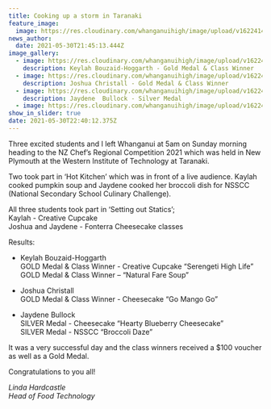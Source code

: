```yaml
---
title: Cooking up a storm in Taranaki
feature_image:
  image: https://res.cloudinary.com/whanganuihigh/image/upload/v1622414811/News/1a.NZ_Chef_s_Regional_Competition_2021_3.jpg
news_author:
  date: 2021-05-30T21:45:13.444Z
image_gallery:
  - image: https://res.cloudinary.com/whanganuihigh/image/upload/v1622414835/News/2.NZ_Chef_s_Regional_Competition_2021.jpg
    description: Keylah Bouzaid-Hoggarth - Gold Medal & Class Winner
  - image: https://res.cloudinary.com/whanganuihigh/image/upload/v1622414850/News/3.NZ_Chef_s_Regional_Competition_2021_1.jpg
    description: Joshua Christall - Gold Medal & Class Winner
  - image: https://res.cloudinary.com/whanganuihigh/image/upload/v1622414863/News/4.NZ_Chef_s_Regional_Competition_2021_2.jpg
    description: Jaydene  Bullock - Silver Medal
  - image: https://res.cloudinary.com/whanganuihigh/image/upload/v1622414877/News/1.NZ_Chef_s_Regional_Competition_2021_4.jpg
show_in_slider: true
date: 2021-05-30T22:40:12.375Z
---
```

Three excited students and I left Whanganui at 5am on Sunday morning heading to the NZ Chef’s Regional Competition 2021 which was held in New Plymouth at the Western Institute of Technology at Taranaki.

Two took part in ‘Hot Kitchen’ which was in front of a live audience. Kaylah cooked pumpkin soup and Jaydene cooked her broccoli dish for NSSCC (National Secondary School Culinary Challenge).

All three students took part in ‘Setting out Statics’;  
Kaylah - Creative Cupcake  
Joshua and Jaydene - Fonterra Cheesecake classes 

Results:
* Keylah Bouzaid-Hoggarth  
GOLD Medal & Class Winner - Creative Cupcake “Serengeti High Life”  
GOLD Medal & Class Winner – “Natural Fare Soup”

* Joshua Christall  
GOLD Medal & Class Winner - Cheesecake “Go Mango Go”

* Jaydene  Bullock  
SILVER Medal - Cheesecake “Hearty Blueberry Cheesecake”  
SILVER Medal - NSSCC “Broccoli Daze”

It was a very successful day and the class winners received a $100 voucher as well as a Gold Medal.

Congratulations to you all!

*Linda Hardcastle  
Head of Food Technology*
